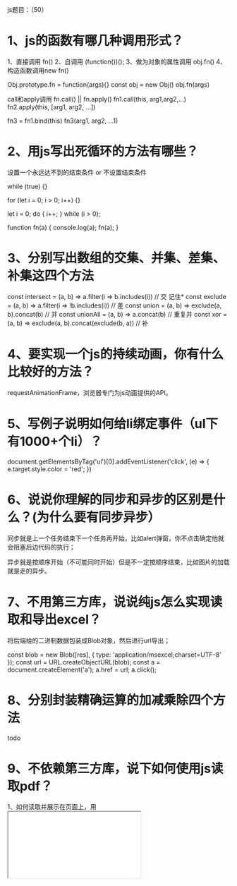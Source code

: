js题目：（50）

# 1、js的函数有哪几种调用形式？

1、直接调用 fn()
2、自调用 (function())();
3、做为对象的属性调用 obj.fn()
4、构造函数调用new fn()

Obj.prototype.fn = function(args){}
const obj = new Obj()
obj.fn(args)

call和apply调用 fn.call() || fn.apply()
fn1.call(this, arg1,arg2,...)
fn2.apply(this, [arg1, arg2, ...])

fn3 = fn1.bind(this)
fn3(arg1, arg2, ...1)

# 2、用js写出死循环的方法有哪些？

设置一个永远达不到的结束条件 or 不设置结束条件

while (true) {}

for (let i = 0; i > 0; i++) {}

let i = 0;
do {
  i++;
} while (i > 0);

function fn(a) {
  console.log(a);
  fn(a);
}

# 3、分别写出数组的交集、并集、差集、补集这四个方法

const intersect = (a, b) => a.filter(i => b.includes(i)) // 交  记住*
const exclude = (a, b) => a.filter(i => !b.includes(i)) // 差
const union = (a, b) => exclude(a, b).concat(b) // 并
const unionAll = (a, b) => a.concat(b) // 重复并
const xor = (a, b) => exclude(a, b).concat(exclude(b, a)) // 补

# 4、要实现一个js的持续动画，你有什么比较好的方法？

requestAnimationFrame，浏览器专门为js动画提供的API。

# 5、写例子说明如何给li绑定事件（ul下有1000+个li）？

document.getElementsByTag('ul')[0].addEventListener('click', (e) => {
    e.target.style.color = 'red';
})


# 6、说说你理解的同步和异步的区别是什么？(为什么要有同步异步）

同步就是上一个任务结束下一个任务再开始，比如alert弹窗，你不点击确定他就会阻塞后边代码的执行；

异步就是按顺序开始（不可能同时开始）但是不一定按顺序结束，比如图片的加载就是走的异步。

# 7、不用第三方库，说说纯js怎么实现读取和导出excel？

将后端给的二进制数据包装成Blob对象，然后进行url导出；

const blob = new Blob([res], { type: 'application/msexcel;charset=UTF-8' });
const url = URL.createObjectURL(blob);
const a = document.createElement('a');
a.href = url;
a.click();

# 8、分别封装精确运算的加减乘除四个方法

todo

# 9、不依赖第三方库，说下如何使用js读取pdf？

1、如何读取并展示在页面上，用 <iframe src="file.pdf"> 就能显示。

2、如何读取并解析 PDF 格式，利用 HTML 技术渲染 PDF 文件内容？

写一个 pdf.js。

脚本思路是使用 1、FileReader API 读取文件二进制内容 2、根据 PDF 文件规范解析内容（PDF 是开源格式） 3、根据 PDF 文件描述的文档内容和布局，用 canvas 或者 DOM 展现出来。 P.S.(内嵌的 font 或图片可以提取二进制然后用 blob URL 搞定)

难点在于 如何用 DOM 实现 PDF 格式描述的布局 (不清楚 PDF 是如何描述布局的)。

# 10、准确说出`'1,2,3,4'.split()`的结果是什么（包括类型和值）？

split()参数如果为空会将整个字符串不进行分割直接作为数组的单个元素返回。

'1,2,3,4'.split() => ['1,2,3,4'] // 整体数组，元素类型为string

# 11、你是如何更好地处理Async/Await的异常的？

我一般直接在await后面的Promise对象上使用catch方法；不过更优雅的方式应该是对promise对象进行一层包装，通过返回值判断是否有异常，如：

// 对Promise对象进行一层包装，将异常值和成功结果一起返回
function wrapper(promise) {
  return promise
    .then(res => [null, res])
    .catch(err => [err, null])
}

function sleep(t) {
  return new Promise((resolve, reject) => {
    if (t < 1000) {
      reject('123')
    } else {
      setTimeout(() => {
        resolve()
      }, t)
    }
  })
}

async function delay() {
  let [err, res] = await wrapper(sleep(100))
  if (err) {
    console.log(`error: ${err}`)
  }
}

delay()

# 12、请说说json和jsonp的区别？


    json: 一种数据结构
    jsonp: 解决跨域的一种方式

    1、前端发get请求：http://xxx/xxx:8080?jsonpCallBack=_callback123 && jsonpId = 123
    2、把jsonpCallBack挂到window上 window._callback123 = () => { todo }
    3、后端构造js文件
    4、前端插入<script src="xxxx/xxx/123.js"></script>


# 13、[算法]写个方法，找出指定字符串中重复最多的字符及其长度

var str = 'sunbaihahahahah'

https://github.com/haizlin/fe-interview/issues/1003


# 14、说说你对作用域链的理解

全局环境下，函数嵌套函数，从最内函数找到全局，这个链式查找就是作用域链（可以用栈来描述）

# 15、[算法]写一个方法判断给定的字符串是否同态(isomorphic)

https://github.com/haizlin/fe-interview/issues/1011

# 16、请描述下js的原型和原型链的理解以及它们之间的关系

注意，原型链和作用域链不是一个东西

原型：每个 对象/数组/函数 都有 __proto__ 属性 称作 隐式原型，

其中函数还有 prototype 属性，称作 显式原型。该属性是一个指针，指向一个对象的 _proto_ ，这个对象我们称之为原型对象。

同时，__proto__ 和 prototype 都是一个对象，既然是对象，就表示他们也有一个 __proto__

构造函数的 __proto__

实例对象的隐式原型（__proto__）是一个对象，里面包含两个属性值：constructor 和 __proto__

1. p.__proto__.constructor 返回的结果为构造函数Person

2. p.__proto__.__proto__ .constructor 返回的结果为Object()函数

所以：1. p.__proto__.__proto__ = Object.prototype

https://baijiahao.baidu.com/s?id=1685587405779644513&wfr=spider&for=pc

实例对象的__proto__指向构造函数的prototype，从而实现继承。


# 17、请描述下什么是原型模式？它主要运用在哪些场景？

原型模式是一种设计模式，就是创建一个共享的原型实例，通过拷贝这些原型创建新的对象，也就是创建一个对象作为另一个对象的Prototype属性。

1.在需要一个类的大量对象的时候，使用原型模式是最佳选择，因为原型模式是在内存中对这个对象进行拷贝，要比直接new这个对象性能要好很多，在这种情况下，需要的对象越多，原型模式体现出的优点越明显。

2.如果一个对象的初始化需要很多其他对象的数据准备或其他资源的繁琐计算，那么可以使用原型模式。

3.当需要一个对象的大量公共信息，少量字段进行个性化设置的时候，也可以使用原型模式拷贝出现有对象的副本进行加工处理。

# 18、请详细描述AJAX的工作原理

客户端 和 服务端 进行 异步通信 的技术

基本原理是，通过XMLHttpRequest向服务器发送异步请求，获得服务器返回的数据，利用js更新页面。

 其核心功能在于XMLHttpRequest对象。

    创建XMLHttpRequest对象
    打开链接 （指定请求类型，需要请求数据在服务器的地址，是否异步i请求）// XMLHttpRequest 对象的 open() 
    向服务器发送请求（get类型直接发送请求，post类型需要设置请求头）// XMLHttpRequest 对象的 send() 
    接收服务器的响应数据（需根据XMLHttpRequest的readyState属性判定调用哪个回调函数）
    更新页面


# 19、请用js编写一个红绿灯程序

# 20、函数声明与函数表达式有什么区别？

提升优先级不同,函数表达式必须赋值完了才能被调用

var getName = function(){
  console.log(4)
}

function getName() {
  console.log(5)
}

getName()

# 21、【深度】用js写一个事件侦听器的方法

发布订阅者模式

# 22、【算法】写一个把数字转成中文的方法，例如：101转成一百零一


# 23、【深度】分别写出防抖和节流的两个函数，并描述它们分别有什么运用场景？

防抖节流

# 24、如何使用js来截图？怎样截可见区域和整个页面？

可以基于 html2canvas 和 canvas2image 两个第三方类实现截图。

如果打算截取整个页面 可以直接设定

html2canvas(document.body).then(function (canvas) {
        document.body.appendChild(canvas);
      });

如果打算截取可见区域 额外设置一下宽高即可

width: document.documentElement.clientWidth,
height: document.documentElement.clientHeight,
y: document.documentElement.scrollTop


# 25、document.write和innerHTML有什么区别？


document.write() 将需要展示的内容添加到 HTML 文档流中。对于一个已经加载完成的页面，document.write() 会重新绘制整个页面。自然其性能就不是很好。

innerHTML 是替换某个元素中的内容，简单地认为是 <div></div> 标签中间的内容。也即只会影响到所指定的元素。

# 26、使用正则去掉html中标签与标签之间的空格

htmlStr.replace(/>\s+</g, '><')

+ 表示匹配 1 到无穷

# 27、写一个方法把多维数组降维

const arr = [1, 2, [3, 4, [5, 6]]]
arr.flat(Infinity)


let arr = [1, 2, {}, 3, [4, {}, 5], [6, 7, [8, null, 9]]];
//递归
function flat (arr) {
  let ret = []
  for (let i = 0; i < arr.length; i++) {
    if (arr[i] instanceof (Array)) {
      ret = ret.concat(flat(arr[i]))
    }
    else {
      ret.push(arr[i])
    }
  }
  return ret
}
console.log(flat(arr))

# 28、如何终止WebWork？

 work.terminate()

# 29、说说escape、encodeURI、decodeURI、encodeURIComponent和decodeURIComponent的区别？

编码方法,不是加密方法,前端无法对数据进行加密,只能编码
它们是已经被弃用的方法，不建议使用。

1、如果只是编码字符串，不和URL有半毛钱关系，那么用escape，而且这个方法一般不会用到。
2、如果你需要编码整个URL，然后需要使用这个URL，那么用encodeURI。
3、当你需要编码URL中的参数的时候，那么encodeURIComponent是最好方法。


# 30、能否正确获取本地上传的文件路径？如果可以怎么做？如果不可以解释下为什么？

无法获取，客户端js脚本没有文件访问权限,只能由浏览器代为操作,可以通过BOM-api获取由浏览器转义的文件路径

<input type="file" id="file">

file.addEventListener('change', () => {
  var reader = new FileReader();
  reader.readAsDataURL(file.files[0]);
  reader.onload = function (e) {
    console.log(e.target.result);//也许是base64数据  也许是虚拟路径  取决于浏览器的实现
  }
})

# 31、分析('b' + 'a' + +'a' + 'a').toLowerCase()返回的结果

+'a' => NaN
banana

考点：+'a' = Number('a')

# 32、如何实现文件的拖动上传？

利用 HTML5 的 drag & drop API 来实现，必须要设置 dragover 事件，不然不会触发 drop 事件

// dragover 事件
dragUpload.addEventListener('dragover', (e) => {
  e.preventDefault();
  // 必须要有 dragover 同时需要 preventDefault，否则不会触发 drop 事件
});

// drop 事件 获取文件
dragUpload.addEventListener('drop', (e) => {
  e.preventDefault();
  // 获取到拖拽进来的文件
  const {dataTransfer:{files = {}} = {}} = e || {};
  // console.log(e.dataTransfer.files);
  console.log('dropped: ', files);
  // 获取到文件后就可以做上传的操作了
});

# 33、你有用过webRTC吗？它有什么运用场景？

WebRTC代表“Web实时通信”。这基本上允许在浏览器中进行语音、视频聊天和P2P共享（实时通信）

用WebRTC来做视频直播

这个场景的原理是什么呢？

一个实现了WebRTC相关协议的客户端。比如Chrome浏览器
架设一个类似MCU系统的服务器
第一步，直播的客户端，比如Chrome浏览器，通过WebRTC相关的媒体API获取图像及声音信源，再用WebRTC中的通信API将图像和声音数据发送到MCU服务器。
第二步，MCU服务器根据需求对图像和声音数据进行必要的处理，比如压缩、混音等。
第三步，需要看直播的用户，通过他们的Chrome浏览器，链接上MCU服务器，并收取服务器转发来的图像和声音流。

# 34、保护js代码的方式有哪些？分别说说他们的原理是什么？

压缩：
通过替换变量名等对代码进行压缩，但是不会改变代码结构。主要目的是压缩体积。


混淆：
降低代码的可读性，可以通过增加无用代码，删除注释缩进，对代码进行转义。

加密：
使用加密插件对代码进行可逆的加密操作，后续可通过使用密钥对密文进行解密。

# 35、JavaScript有几种类型值？能否画出它们的内存图？

你根本不需要去探究 JS 中的变量是保存在堆里还是栈里，非要说那就是全部都是在堆里

# 36、说说你对js包装对象的理解

包装对象是用来处理基础类型数据的对象，使得字符串、布尔值等变量可以直接调用方法，在对字符串、布尔值进行方法调用的时候，js引擎会自动创建一个包装对象，将操作的值作为原始值，这一过程是隐式的。但是数字类型除外，想要调用数字对象的方法必须显示创建一个Number对象，否则报类型错误。 例如 "a".slice(0) 可以，但是 10.toString(2) 不可以，应该写成
new Number(10).toString(2)

# 37、举例说明js关闭当前窗口有哪些方法？

window.close 只能关闭由 window.open 方法打开的页面。最好先执行一下 window.open('', '_self') 后再执行 window.close


# 38、如何实现一个全屏的功能？

// 针对某一元素进行全屏，其他元素都被屏蔽。有点类似聚焦的效果。
document.querySelector(".js-issue-title").requestFullscreen();
// 全屏聚焦document元素
document.documentElement.requestFullscreen();

# 39、JSON.stringify有什么局限性和哪些技巧？

JSON.stringify(undefined) // undefined

JSON.stringify(function sunbai() {})  // undefined

JSON.stringify(Symbol) // undefined

JSON.stringify(NaN) // 'null'

JSON.stringify(Infinity) // 'null'

# 40、原生的字符串操作方法有哪些？请列举并描述其功能

 1、string.split('')字符串转化成数组；
 'sunbai'.split('') => ['s', 'u', 'n', 'b', 'a', 'i']

 2、string.includes(val)包含某个字符串，返回布尔值；

 'sunbai'.includes('s') // true
 'sunbai'.includes('g') // false

 3、string.repeat(num);
 'sunbai'.repeat(2) // 'sunbaisunbai'

 4、String.concat() 连接两个字符串
 'sunbai'.concat('haha') // 'sunbaihaha'


 5、String.substr(startIndex,length) 截取部分字符串，第一个参数是开始index，第二个是截取长度。
 
 6、String.substring(startIndex,endIndex) 截取部分字符串，第一个是开始索引，第二个是结束索引。

 7、String.toUpperCase() String.toLowerCase() 转为大小写
 
 8、String.indexOf(searchString) 找对应的索引

 9、 'sunbai'.slice(3, 5) // ba

 'sunbai'.slice(3, -1) // ba

 10、replace | match

# 41、写一个方法，将字符串中的单词倒转后输出，如：my love -> ym evol

reverse() 是数组使用的方法

# 42、请写出如下代码运行的结果并解释为什么？

```js
 var type = 'images';
    var size = {width: 800, height: 600};
    var format = ['jpg', 'png'];

    function change(type, size, format){
        type = 'video';
        // 同样对 change 内的 size 进行赋值，这里赋的是 size 的引用地址，实际与全局的 size 指向同一个对象
        // 如果这里是size.width = 50,外面的值也就会改
        size = {width: 1024, height: 768};
        // 引用地址赋值，会改原数组
        format.push('map');
    }

    change(type, size, format);

    console.log(type, size, format);
```

我的答案：'video'，{width: 1024, height: 768}，['jpg', 'png'， 'map']

正确答案：'images'， {width: 800, height: 600}，['jpg', 'png']

# 43、请解释下NaN === NaN的结果

false 

任何涉及 NaN 的操作都会返回 NaN；NaN 不等于任何值，包括它自己。 （js高程）

由于NaN 是not a number的缩写

Number('A') //NaN

# 44、[算法]用js实现小写金额转大写的方法

# 45、用js实现页面局部打印和预览原理是什么呢？同时在IE上有什么不同？

todo

# 46、请描述下ajax的请求都有哪些步骤？

1.创建XMLHttpRequest
let xhr=new XMLHttpRequest;
2.连接服务器
xhr.open("get","goods.json",true)
true代表异步，false代表同步。goods.json代表请求的路径
3.向服务器发送请求
xhr.send()
4.接受服务器响应的数据

# 47、说下你对柯里化函数(currying)的理解，它有什么运用场景？

- 1、函数接收多个参数的函数转化为接收单一参数的
- 2、返回一个函数

有什么用？

todo

# 48、【html】说说用原生js实现封装一个选项卡的功能

todo

# 49、写一个洗扑克牌的方法

随机交换
打乱下标

# 50、请描述下函数的执行过程

首先会产生一个函数执行环境，然后js引擎会把这个执行环境放到函数调用栈中。
函数开始执行，根据代码顺序执行，遇到变量赋值时， 给对应的变量赋值。
函数执行完毕后，局部活动对象就会被销毁，内存中仅保存全局作用域。

# 51、自己实现数组的 `map`、`filter`、`find` 方法

- map

Array.prototype.newMap = function(fn, context) {
    let newArr = new Array;
    if(typeof fn !== "function") {
        throw new TypeError(fn + "is not a function");
    }
    var context = arguments[1];
    for (var i = 0; i < this.length; i++) {
        newArr.push(fn.call(context, this[i], i, this))
    }
    return newArr
}

- find

Array.prototype.newFind = function(fn, context) {
    let str;
    if(typeof fn !== "function") {
        throw new TypeError(fn + "is not a function");
    }
    var context = arguments[1];
    for (var i = 0; i < this.length; i++) {
        if(fn.call(context, this[i], i, this)) {str = this[i];break; }
    }
    return str
}

- filter

Array.prototype.newfilter = function (fn, context) {
    let newArr = new Array;
    if (typeof fn !== "function") {
        throw new TypeError(fn + "is not a function");
    }
    var context = arguments[1];
    for (var i = 0; i < this.length; i++) {
        if (fn.call(context, this[i], i, this)) { newArr.push(this[i]) }
    }
    return newArr
}

# 52、什么是词法分析？请描述下js词法分析的过程？

js 在执行前要编译

词法分析在编译过程中做了什么

分析变量声明，分析函数声明，（前两个有提升）分析函数中参数


# 53、 原生Math的方法有哪些？请列举并描述其功能

Math.abs(num) // num绝对值
Math.ceil(num) // num向上取整
Math.floor(num) // num向下取整
Math.max(num1, num2 ...) // 取较大值
Math.min(num1, num2 ...) // 取较小值
Math.pow(num1, num2) // num1的num2次幂
Math.random() // 0-1间伪随机数
Math.sqrt(num) // num的平方根
Math.round(num)//四舍五入


# 54、请举例说明动态操作DOM的方法有哪些？

创建一个元素

createElement()
向元素末尾添加一个子节点

appendChild()
将新的元素插入到指定元素的前面

insertBefore(new,old);
删除一个子节点
removeChild() //接收一个节点类型的；参数是要删除的这个元素；
替换子节点

replaceChild(new,old); //用新的元素替换原有的元素
克隆元素

cloneChild()

html题目：（25）

# 1、你有了解HTML5的地理定位吗？怎么使用？

navigator.geolocation.getCurrentPosition(success, error, options) 

# 2、HTML5中新添加的表单属性有哪些？

新增 form 属性

autocomplete
novalidate


新增 input 属性

新类型：color date email month number range search tel time week

新属性：autocomplete  autofocus list placeholder

# 3、渐进式渲染是什么？

渐进式渲染是做浏览器兼容时，先兼容最低版本，保证基本功能，再在高级浏览器上做优化

用来提高网页性能，比如：图片懒加载

# 4、说说你对浏览器的关键渲染路径的理解 

拿到一个html后，根据尖括号识别标签

dom
cssom（css是阻塞的渲染，如果一点一点渲染，因为后面样式会覆盖前面样式页面就会有一个变化，所以需要）
render tree （dom + cssom形成的一个树）
layout （布局）
print（将layout翻译成像素点）


# 5、你了解HTML5的download属性吗？

自定义下载文件的名称

使用：
<a href="/wordpress/wp-content/themes/default/images/index_logo.gif" download="_5332_">下载</a>

download 属性也可以设置一个值来规定下载文件的名称。所允许的值没有限制，浏览器将自动检测正确的文件扩展名并添加到文件 (.img, .pdf, .txt, .html, 等等)。

# 6、 使用a标签的download属性下载文件会有跨域问题吗？如何解决？

有跨域问题，a标签的 download 属性只对同源文件有效。所以我们要先将url转化为blob格式，然后再下载，
```js
/**
   ** 将图片 url 转换为 blob 格式
   ** @param httpUrl: 图片链接，如 https://cdn.aaa.com/bbb.jpg
   */
  private async urlToBlob(httpUrl) {
    const res: Response = await fetch(httpUrl);
    const blob: Blob = await res.blob();
    const blobUrl = URL.createObjectURL(blob);
    return blobUrl;
  }

  /**
   ** 下载图片到本地
   ** @param blobUrl： blob 格式的图片文件
   ** @param name: 图片名称
   */
  private download(blobUrl, name) {
    // 创建虚拟a标签
    const eleLink = document.createElement('a');
    eleLink.download = name;
    eleLink.style.display = 'none';
    eleLink.href = blobUrl;
    // 触发点击
    document.body.appendChild(eleLink);
    eleLink.click();
    // 然后移除
    document.body.removeChild(eleLink);
    URL.revokeObjectURL(blobUrl);
  }
  ```

# 7、 HTML5相对于HTML4有哪些优势？

标签更语义
功能更强 - 新增各种表单属性
书写更简洁

# 8、  有用过WebGL吗？说说你对它的理解

webGL（web图形库）是一种 javascript API，用于在任何兼容的web浏览器中做2d或者3d图形，也无需使用插件，可以在h5中使用，

# 9、src、href、link的区别是什么？

src用于替代这个元素，而href用于建立这个标签与外部资源之间的关系。

a => href
img，js => src
<link href="style.css" rel="stylesheet" /> => link


# 10、有用过 HTML5 的 webSQL 和 IndexedDB 吗？说说你对它们的理解

webSQL 和 IndexedDB 都是一种客户端的数据存储方案，webSQL已经废弃。
IndexedDB 的特点是：存储空间大，使用异步存储数据模式，存放键值对型数据，支持数据库事务等，同时还可以存储多种类型数据，包括 js 对象类型。可以用在前端缓存大量数据。

# 11、有使用过HTML5的拖放API吗？说说你对它的理解


图片默认自带拖拽功能，非图片元素设置draggable属性为true即可拖拽。


    ondragstart 拖拽的一瞬间触发
    ondrag 拖拽期间连续触发
    ondragend 拖拽结束触发


$el.addEventListener('dragover',function(e) {
    // 要阻止浏览器默认行为，不然触发不了了下面的drop事件
    e.preventDefault();
})

$el.addEventListener('drop', function (e) {
    console.log("在我里面松开鼠标就会触发");
    var data = e.dataTransfer.getData("box");
    e.target.appendChild(document.getElementsByClassName(data)[0]);
})


    ondragenter 进入目标元素触发（鼠标光标进入）
    ondragover 进入离开目标元素连续触发
    ondragleave 离开目标元素触发
    ondrop 在目标元素上释放鼠标触发


    默认状态下，一个元素不能放在另一个元素上面，需要在ondragover上阻止默认事件。

# 12、什么是html的字符实体？版权符号代码怎么写？

&nbsp;  空格

&trade; 商标™

&copy; 版权©

&reg; 已注册®

# 13、 写出html提供的几种空格实体（5种以上）

&nbsp; 不换行空格，受字体影响明显

&ensp;  半角空格，如16px字体中就是8px

&emsp; 全角空格，如16px字体中就是16px

&thinsp; 窄空格，em之六分之一宽。

&zwnj;

# 14、html直接输入多个空格为什么只能显示一个空格？

该行为由 CSS white-space 控制，其默认值 normal 的表现即为多个空格压缩成一个。


设置为 white-space：pre-wrap，pre等属性值，是可以解决这个问题的

# 15、HTML5如果不写<! DOCTYPE html> ，页面还会正常工作么？


页面添加了<! DOCTYPE html>说明该页面采用了W3C标准，如果不加则页面会根据浏览器自身的解析标准来解析，这可能会导致页面在不同的浏览器呈现出不同的效果。

# 16、请写出唤醒拔打电话、发送邮件、发送短信的例子

<a href="tel:110">拨号</a>
<a href="mailto:sunbai@163.com">发邮件</a>
<a href="sms:110">发短信</a>

# 17、写个例子说明HTML5在移动端如何打开APP？

<a href="zhihu://page/xxx">打开知乎</a>

Android 是利用 deeplink， iOS 是利用 URL Schemes

# 18、怎样禁止表单记住密码自动填充？ 

todo：
https://www.cnblogs.com/chenqingbin/p/11051192.html


# 19、html的a标签属性rel='nofollow'有什么作用？

1.用于meta元标签：
<meta name="robots" content="nofollow" />
告诉爬虫该页面上所有链接都无需追踪。
2.用于a标签：
<a href="login.aspx" rel="nofollow">登录</a>
告诉爬虫该链接无需追踪

# 20、怎么在 IE8 及以下实现 HTML5 的兼容？

html5shiv.js 插件

# 21、video和audio分别支持哪些格式？


    video: MP4（不是只要是MP4格式就一定能播放的。mp4也要看里面的编码，看浏览器的支持情况）、WebM、Ogg
    
    audio: MP3、Wav、Ogg

    移动端是支持 m3u8 的。

# 22、favicon.ico有什么作用？怎么在页面中引用？常用尺寸有哪些？可以修改后缀名吗？

作用：标签页左上角图标
引用：webpack or index.html 中 <link rel="shortcut icon" type="image/x-icon" href="/favicon.ico">
尺寸： 16x16 32x32 

webpack 怎么打包 favicon ？

如果你是用 html-webpack-plugins 来处理 html的话，这个插件已经提供了 favicon ，你只要写好 favicon 所在的路径就可以了， 如

const htmlPlugin = new HtmlWebpackPlugin({
    favicon: path.resolve(publicDir, './imgs/favicon.ico')
});
pluginsConfig.push(htmlPlugin);

# 23、在a标签上的四个伪类执行顺序是什么？

    link
    visited
    hover
    active

lv hao

# 24、移动web页面如何自动探测电话号码？

<meta name="format-detection" content="telephone=yes">


# 25、HTML5 如何识别语音读出的内容和朗读指定的内容？

Web Speech API  识别语音读出的内容
Speech Synthesis API 朗读指定内容

css题目：（13）

# 1、圣杯布局和双飞翼布局的理解和区别，并用代码实现

两边顶宽，中间自适应的三栏布局

todo


# 2、css3新特性


    border-radius

    box-shadow

    text-shadow


    transform


    transition

    animation

# 3、在页面上隐藏元素的方法有哪些？

占位:

visibility：hidden

opacity: 0

margin-left: -100%

transform: scale(0)


不占位:

display： none
width: 0; height: 0;


仅对块内文本元素

text-indent: -9999px;

font-size: 0;

# 4、 CSS选择器有哪些？哪些属性可以继承？

选择器：id选择器、类选择器、伪类选择器、属性选择器、元素选择器、后代选择器、子选择器、通用兄弟选择器

可被继承的属性：font-、text-、line-height、color等。

# 5、 CSS3新增伪类有哪些并简要描述

伪类：

伪元素：：

:first-child / :last-child 表示子元素结构关系的

:nth-child() / nth-last-child() 用来控制奇数、偶数行的（控制表单奇数、偶数行的样式）

:root html 根元素

:not() 否定选择器，用的比较多

:only-child 只有一个子元素时才会生效

# 6、用css创建一个三角形，并简述原理

      要实现三角形只需将其中几个边background设置为transparent

      width: 0;
      height: 0;
      margin: 100px auto;
      border-top: 50px solid transparent;
      border-left: 50px solid transparent;
      border-right: 50px solid transparent;
      border-bottom: 50px solid red;

# 7、简述你对BFC规范的理解

例子

# 8、清除浮动的方式有哪些及优缺点？

父元素只包含浮动元素，那么它的高度就会塌缩为零（前提就是你们没有设置高度（height）属性，或者设置了为auto，就会出现这种情况，如果父元素不包含任何的可见背景，这个问题会很难被注意到。

1、外部也设置float，可能需要调整整个页面布局。
2、在外部盒子内最下方添上带clear属性的空盒子 <div style="clear:both;"></div>，引入了冗余元素
3、外盒子 用overflow:hidden，有可能造成溢出元素不可见，影响展示效果。

现在Flex布局，标准文档流以及 定位 已经可以满足大部分的布局需求了。

# 9、简述下你理解的优雅降级和渐进增强

优雅降级：系统化做一个东西，再查漏补缺

渐进增强：先做基础，再迭代更新

# 10、对比下px、em、rem有什么不同？

px绝对单位
em相对自身有一个比例
rem相对html有一个比例

# 11、css常用的布局方式有哪些？

文档流布局: 最基本的布局，就是顺着 html 像流水一样流下来
绝对定位: 利用 position: absolute 进行绝对定位的布局
float 布局: 最初用来解决多栏布局的问题。比如圣杯、双飞燕的布局都可以用 float 来实现
珊格布局: bootstrap 用的布局，把页面分为 24 分，通过 row 和 col 进行布局
flex 布局: css3 的布局可以非常灵活地进行布局和排版
grid 布局: 网格布局

# 12、::before和:after中单冒号和双冒号的区别是什么，这两个伪元素有什么作用？


在元素前面（::before）和后面（::after）加内容

.demo:after{
  animation: dot 1.6s linear both;
}
@keyframe dot{
  0%{ content: "." }
  33%{ content: ".." }
  66%{ content: "..." }
  100%{ content: "." }
}



    :表示伪类，是一种样式，比如:hover, :active等
    ::表示伪元素，是具体的内容，比如::before是在元素前面插入内容，::after则是在元素后面插入内容，不过需要content配合，并且插入的内容是inline的。
    :before和:after其实还是表示伪元素，在css3中已经修订为::before和::after了，只是为了能兼容IE浏览器，所以也可以表示成:before和:after

# 13、 css的属性content有什么作用呢？有哪些场景可以用到？

content属性与 ::before 及 ::after 伪元素配合使用生成文本内容

使用：

a::after{content: 'sunbai'}

# 14、position:fixed;在ios下无效该怎么办？
https://github.com/haizlin/fe-interview/issues/43

# 15、style标签写在body前和body后的区别是什么？

浏览器在渲染页面时 DOM 和 CSSOM 是并行的，然后两者结合形成 Render Tree 显示页面。

style 写在 body 前不会对 DOM 的渲染进行阻塞；而写在 body 内会对 DOM 渲染进行阻塞。会产生 FOUC（Flash of Unstyled Content) 的现象，既一瞬间的白屏或者样式的突然变化（原因是 Render Tree 重新生成了）。

# 16、请描述margin边界叠加是什么及解决方案

<style>
  .b1 {
    width: 100px;
    height: 100px;
    margin-bottom: 30px;
  }
  // 最终两个 div 的 margin 为 40px，以最大的值为准。
  .b2 {
    width: 100px;
    height: 100px;
    margin-bottom: 40px;
  }
</style>

<div class="b1"></div>
<div class="b2"></div>

所以可以触发 BFC 来解决。

为父元素添加oveflow:hidden

# 17、解释下 CSS sprites的原理和优缺点分别是什么？

优点&解决的问题

    1、hover效果，如果是多个图片，网络正常的情况下首次会闪烁一下。如果是断网情况下，就没图片了。sprites 就很好的解决了这个问题（第一次就加载好了）。
    2、合并了请求数
    3、制作帧动画方便


    1、位置不好控制，有时候容易露底。。比如说3030的按钮，图片只有1212保不齐就漏出其他图片了。
    2、合成时候比较费时（有工具代替）
    3、位置计算费时（有工具代替）
    4、更新一部分的时候，需要重新加载整个图片，缓存失效。


# 18、什么是FOUC？你是如何避免FOUC的？

简单来说就是使用当文档结构表（HTML）先于样式表（CSS）渲染，这时候渲染出来的是没有样式的页面，然后当浏览器解析到样式表的时候，又结合样式表重新渲染了一遍文档，这时候页面就添加了样式，而前后两次的页面变换会出现一瞬间的闪烁。

 原因是样式表的晚于 HTML 加载导致页面重新进行绘制。

解决办法也很简单，就是确保样式表最先渲染即可，比如css样式表添加到head标签中。

# 19、要让Chrome支持小于12px的文字怎么做？

.px12 {
   font-size: 12px;
}
.px9 {
    font-size: 9px;
    display: inline-block;
    -webkit-transform: scale(0.75);        /* 12*0.75=9 */
}
.px6 {
    font-size: 6px;
    display: block;
    -webkit-transform: scale(0.5);        /* 12*0.5=6 */
    float: left;
}

todo:基准线位置


汇总题目：（25）


# 1、说下line-height三种赋值方式有何区别？

div{
  line-height: 24px;
  line-height: 1.5;
  line-height: 1.5em;
  line-height: 150%;
}

line-height 是可以被继承的，因此会影响内部子元素的 line-height

带有单位的 line-height 会被计算成 px 后继承。子元素的 line-height = 父元素的 line-height * font-size （如果是 px 了就直接继承）

而不带单位的 line-height 被继承的是倍数，子元素的 line-height = 子元素的 font-size * 继承的倍数

# 2、说说你对HTML元素的显示优先级的理解

帧元素（frameset) 优先级最高 >>> 表单元素 > 非表单元素，即 input type="radio" 之类的表单控件 > 普通的如 a,div 等元素。

从有窗口和无窗口元素来分，有窗口元素 > 无窗口元素。有窗口元素如 Select 元素、Object 元素。

z-index 属性也可以改变显示优先级，但只对同种类型的元素才有效。


# 3、你对全栈工程师的理解是什么？

首先，我对于全栈工程师的要求很高。

    独立完成页面
    独立完成接口
    超强学习能力

说说，目前我看到的全栈工程师

    会写页面
    会写接口
    广度有，深度没有


# 4、说说你对this的理解

s 中有两个重要概念：作用域和原型链

我个人感觉
作用域对应函数式开发，闭包是主要工具
原型链对应对象式开发，this 是主要工具，把一些操作封装在一个工具包上，然后用 this 来调用

# 5、用CSS绘制一个三角形

.triangle:after{
    content: '';
    border: 35px solid transparent;
    border-bottom-color: lightgreen;
}

# 6、html和html5有什么区别呢？

html一般指的是H5之前的版本

    H5定义html标签是简化了许多
    增加了许多语义化的标签，从而更利于seo
    增加了许多新功能，如canvas、video、SVG


# 7、浏览器是怎样判断元素是否和某个CSS选择器匹配？

先产生一个元素集合，然后从后往前判断；


# 8、Standards模式和Quirks模式有什么区别？
怪异盒模型：元素内容宽度=width-margin2-border2-padding2?

其实我建议这样说
标准盒模型：元素内容宽度=width，元素实际宽度=margin2+border2+padding2+width
怪异盒模型：元素内容宽度=width-border2-padding2，元素实际宽度=margin2+border2+padding2+width=margin2+width

# 9、谈一谈你知道的前端性能优化方案有哪些？

缓存

http缓存 设置好cache-control expires Last-modified；
前端缓存 对于一些页面今天配置直接存储到localStorage中；对于长期不发生改变的代码可以直接通过server-work存储到本地；
优化加载

webpack 开启 tree-shaking 减少代码体积
通过preload prefetch优化加载资源的时间
import('').then()异步加载资源
图片小于30k的图片直接做成base64；
对于首屏的样式可以直接内嵌到html中；
服务端渲染

SSR
对于首页可以直接通过node jade模板引擎输出，其他页面继续使用前端渲染，优化首屏、SEO

# 10、请你解释一个为什么10.toFixed(10)会报错？

之所以会报错，是因为在这里的 . 发生了歧义，它既可以理解为小数点，也可以理解为对方法的调用。

# 11、 使用flex实现三栏布局，两边固定，中间自适应

flex：0 0 auto;
flex: 1 1 auto;

# 12、用一个div模拟textarea的实现

1、可编辑
2、多行文本折行
3、自定义滚动条

  <div class="edit" contenteditable="true">
    这里是可以编辑的内容，配合容器的 overflow ，多行截断，自定义滚动条，简直好用的不要不要的
  </div>

  resize: both;
  overflow:auto;

# 13、对于前端安全，你了解多少？说说你对XSS和CSRF的理解

XSS攻击全称跨站脚本攻击,一般有sql注入，js脚本注入

跨站点请求伪造（Cross-site request forgery） csrf， 例子： 偷信息伪造请求
小明登录银行网站，没有退出，打开了危险网站，危险网站偷偷请求银行接口，伪造是小明在请求。

# 14、写出主流浏览器内核私有属性的css前缀

Chrome：Blink内核   -webkit-
 Safari：WebKit内核       -webkit-
 Firefox ：Gecko内核      -moz-
 IE：Trident内核           -ms-
 Opera：Presto内核         -o-

# 15、HTML与XHTML二者有不同 



    XHTML 标签必须关闭
    XHTML所有标签必须小写
    XHTML标签必须正确嵌套

# 16、如果让你快速使用一门你不熟悉的新技术，你该怎么办？

1、一定先去官网查看官方文档和API，其他别人写的教程无视。
2、下载官方Demo运行学习。
3、自己练习1~2个Demo，涵盖常用的重要的API的使用，实践学习理解，有问题就谷歌。
4、运用到项目中。

# 17、找到字符串中最长的单词，并返回它的长度

会了

# 18、不使用border画出1px高的线，在不同浏览器的标准和怪异模式下都能保持效果一样 

既然是css那么就用css的方法啊！
.box::after{ 
  content: ""; 
  display: block; 
  width: 100px; 
  height: 1px; 
  background-color: black; 
}

# 19、html5哪些标签可以优化SEO?

meta
title
header
footer
section
article
nav

# 20、你知道网页三剑客指的是什么吗？你有用过Dreamwear吗？

三剑客还是指 Dreamweaver，Photoshop，Flash 吧。
大学时候做的网页，甚至是做的外包项目都是 Dreamweaver 做的，当时觉得是神器，现在来看，只能是一种谈资了。

# 21、说说你对eval的理解


eval() 相当于一个小型的js解析器，接受一个字符串，可以把字符串解析成js代码并执行，所以有很有大的安全隐患，并且写进去的代码都是字符串，不利于维护，使用它执行代码性能也会大大折扣，所以正常情况下不建议使用。


eval()接收一字符串，他会执行其中的JS代码
不安全，因为是将字符串解析成JS代码并执行

 var obj = eval("("+json2+")");

# 22、实现单行文本居中和多行文本左对齐并超出显示"..."

https://github.com/haizlin/fe-interview/issues/141

# 23、说说你对cookie和session的理解

由于 http 是无状态的，服务端没法记录客户端的状态。因此 cookie 和 session 本身就是为了记录客户端的状态。

只是 cookie 是存放在客户端而 session 是记录在服务端。cookie 可以在客户端生成也可以由服务器生成传给客户端，通过 name=value 的形式存储数据。

一般 cookie 会记录一个由服务端生成的 token，session 同样会记录这个 token。服务端就可以通过 token 来鉴别身份。

# 24、公钥加密和私钥加密是什么？

私钥加密，也称对称加密，使用一个密钥对内容进行加密和解密，加密算法可以是公开的，但密钥必须保密，常见的私钥加密算法有：DES、AES、RC5

公钥加密，也称非对称加密，使用两个密钥，一个公开密钥用来加密，另一个私有密钥用来解密，基于其特性，可以用作数字签名的功能（如 HTTPS），常见的公钥加密算法有：RSA

# 25、说说你对模块化的理解

代码抽离重用，模块化开发，多人合作。早期的IIFE方式，AMD,CMD，到今天的export/import，node端的commonjs


算法题：

1、给你一个字符串 s，由若干单词组成，单词前后用一些空格字符隔开。返回字符串中 最后一个 单词的长度。

单词 是指仅由字母组成、不包含任何空格字符的最大子字符串。

示例 1：

输入：s = "Hello World"
输出：5
解释：最后一个单词是“World”，长度为5。

示例 2：

输入：s = "   fly me   to   the moon  "
输出：4
解释：最后一个单词是“moon”，长度为4。

示例 3：

输入：s = "luffy is still joyboy"
输出：6
解释：最后一个单词是长度为6的“joyboy”。

var lengthOfLastWord = function(s) {
    let index = s.length - 1;
    while (s[index] === ' ') {
        index--;
    }
    let wordLength = 0;
    while (index >= 0 && s[index] !== ' ') {
        wordLength++;
        index--;
    }
    return wordLength;
};

2、给定一个由 整数 组成的 非空 数组所表示的非负整数，在该数的基础上加一。

最高位数字存放在数组的首位， 数组中每个元素只存储单个数字。

你可以假设除了整数 0 之外，这个整数不会以零开头。

示例 1：

输入：digits = [1,2,3]
输出：[1,2,4]
解释：输入数组表示数字 123。

示例 2：

输入：digits = [4,3,2,1]
输出：[4,3,2,2]
解释：输入数组表示数字 4321。

示例 3：

输入：digits = [0]
输出：[1]

考虑为9的情况






















